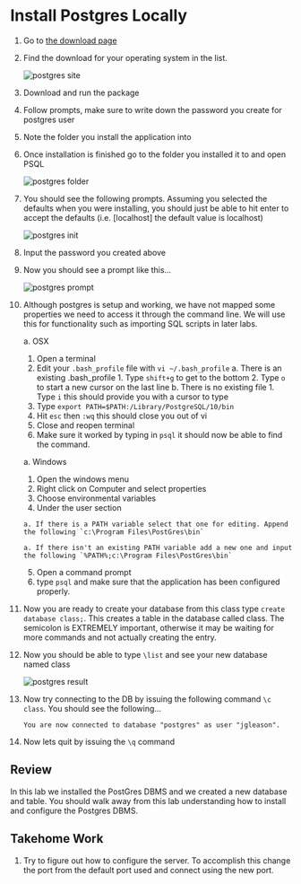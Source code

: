 # Install Postgres Locally

1. Go to [the download page](https://www.postgresql.org/download)
2. Find the download for your operating system in the list. 

    ![postgres site](https://jrgleason.github.io/psql-getting-started/labs/resources/lab1/postgres_site.png "Site List")

3. Download and run the package
4. Follow prompts, make sure to write down the password you create for postgres user
5. Note the folder you install the application into
6. Once installation is finished go to the folder you installed it to and open PSQL

    ![postgres folder](https://jrgleason.github.io/psql-getting-started/labs/resources/lab1/postgres_folder.png "Postgress Folder")

7. You should see the following prompts. Assuming you selected the defaults when you were installing, you should just be able to hit enter to accept the defaults (i.e. [localhost] the default value is localhost)

    ![postgres init](https://jrgleason.github.io/psql-getting-started/labs/resources/lab1/postgres_config.png "Postgres Config")

8. Input the password you created above
9. Now you should see a prompt like this…

    ![postgres prompt](https://jrgleason.github.io/psql-getting-started/labs/resources/lab1/postgres_prompt.png "Postgres Prompt")

10. Although postgres is setup and working, we have not mapped some properties we need to access it through the command line. We will use this for functionality such as importing SQL scripts in later labs.

    a. OSX

      1. Open a terminal 
      2. Edit your `.bash_profile` file with `vi ~/.bash_profile`
            a. There is an existing .bash_profile
                1. Type `shift+g` to get to the bottom
                2. Type `o` to start a new cursor on the last line
            b. There is no existing file
                1. Type `i` this should provide you with a cursor to type
      5. Type `export PATH=$PATH:/Library/PostgreSQL/10/bin`
      6. Hit `esc` then `:wq` this should close you out of vi
      7. Close and reopen terminal
      8. Make sure it worked by typing in `psql` it should now be able to find the command.
  
    a. Windows

      1. Open the windows menu
      2. Right click on Computer and select properties
      3. Choose environmental variables
      4. Under the user section 
      
        a. If there is a PATH variable select that one for editing. Append the following `c:\Program Files\PostGres\bin`

        a. If there isn't an existing PATH variable add a new one and input the following `%PATH%;c:\Program Files\PostGres\bin`

      5. Open a command prompt
      6. type `psql` and make sure that the application has been configured properly.    

11. Now you are ready to create your database from this class type `create database class;`. This creates a table in the database called class. The semicolon is EXTREMELY important, otherwise it may be waiting for more commands and not actually creating the entry.
12. Now you should be able to type `\list` and see your new database named class

    ![postgres result](https://jrgleason.github.io/psql-getting-started/labs/resources/lab1/postgres_result_add_class.png "Postgres Class")

13. Now try connecting to the DB by issuing the following command `\c class`. You should see the following...

        You are now connected to database "postgres" as user "jgleason".

14. Now lets quit by issuing the `\q` command        

## Review ##

In this lab we installed the PostGres DBMS and we created a new database and table. You should walk away from this lab understanding how to install and configure the Postgres DBMS.

## Takehome Work

1. Try to figure out how to configure the server. To accomplish this change the port from the default port used and connect using the new port. 
